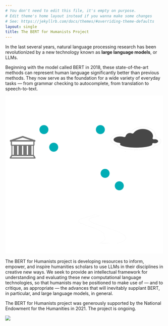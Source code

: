 ```yaml
---
# You don't need to edit this file, it's empty on purpose.
# Edit theme's home layout instead if you wanna make some changes
# See: https://jekyllrb.com/docs/themes/#overriding-theme-defaults
layout: single
title: The BERT for Humanists Project
---
```


In the last several years, natural language processing research has been revolutionized by a new technology known as **large language models**, or LLMs.

Beginning with the model called BERT in 2018, these state-of-the-art methods can represent human language significantly better than previous methods. They now serve as the foundation for a wide variety of everyday tasks — from grammar checking to autocomplete, from translation to speech-to-text.

<img width=500 src="assets/images/BERT-logo-small-transparent-splash.png">

The BERT for Humanists project is developing resources to inform, empower, and inspire humanities scholars to use LLMs in their disciplines in creative new ways. We seek to provide an intellectual framework for understanding and evaluating these new computational language technologies, so that humanists may be positioned to make use of — and to critique, as appropriate — the advances that will inevitably supplant BERT, in particular, and large language models, in general.

The BERT for Humanists project was generously supported by the National Endowment for the Humanities in 2021. The project is ongoing.


<img width=500 src="https://www.neh.gov/sites/default/files/inline-files/NEH-Preferred-Seal-Transparent820.png"/>
